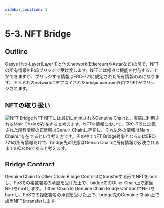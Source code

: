 ```yaml
---
sidebar_position: 3
---
```

# 5-3. NFT Bridge
## Outline
Oasys Hub-Layer(Layer 1)と他のnetwork(EthereumやAstarなど)の間で、NFTの所有情報をPoSブリッジで受け渡します。NFTには様々な機能を付与することができますが、ブリッジする情報はERC-721に規定された所有情報のみになります。それぞれのnetworkにデプロイされたbridge contract経由でNFTがブリッジされます。
## NFTの取り扱い
![NFT Bridge](/img/docs/technologies/nft-bridge.png)
NFT
NFTには最初にmintされるGenuine Chainと、実際に利用されるMain Chainが存在すると考えます。NFTの情報において、ERC-721に定義された所有情報の正情報はGenuin Chainに存在し、それ以外の情報はMain Chainに存在するという考え方です。その中でNFT Bridge対象となるのはERC-721の所有情報だけで、bridge先の状態はGenuin Chainに所有情報が反映されるまでのCacheであると考えます。
## Bridge Contract
Genuine Chain to Other Chain Bridge Contractにtransferする形でNFTをlockし、PoSでの複数署名の承認を受けた上で、bridge先のOther Chain上で該当NFTをmintします。
Other Chain to Genuine Chain Bridge ContractでNFTをburnし、PoSでの複数署名の承認を受けた上で、bridge先のGenuine Chain上で該当NFTをtransferします。
